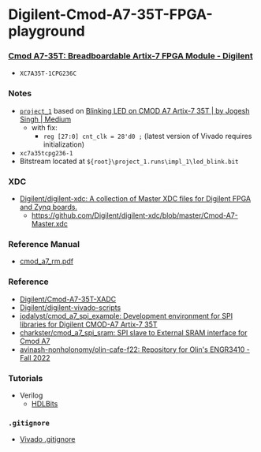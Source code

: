 Digilent-Cmod-A7-35T-FPGA-playground
====================================
### [Cmod A7-35T: Breadboardable Artix-7 FPGA Module - Digilent](https://digilent.com/shop/cmod-a7-35t-breadboardable-artix-7-fpga-module/)
- `XC7A35T-1CPG236C`

### Notes
- [`project_1`](project_1) based on [Blinking LED on CMOD A7 Artix-7 35T | by Jogesh Singh | Medium](https://medium.com/@singhjogesh865/blinking-led-on-cmod-a7-artix-7-35t-67647b478ec9)
  - with fix:
    - `reg [27:0] cnt_clk = 28'd0 ;` (latest version of Vivado requires initialization) 
- `xc7a35tcpg236-1`
- Bitstream located at `${root}\project_1.runs\impl_1\led_blink.bit`

### XDC
- [Digilent/digilent-xdc: A collection of Master XDC files for Digilent FPGA and Zynq boards.](https://github.com/Digilent/digilent-xdc)
  - https://github.com/Digilent/digilent-xdc/blob/master/Cmod-A7-Master.xdc

### Reference Manual
- [cmod_a7_rm.pdf](cmod_a7_rm.pdf)

### Reference
- [Digilent/Cmod-A7-35T-XADC](https://github.com/Digilent/Cmod-A7-35T-XADC)
- [Digilent/digilent-vivado-scripts](https://github.com/Digilent/digilent-vivado-scripts)
- [jodalyst/cmod_a7_spi_example: Development environment for SPI libraries for Digilent CMOD-A7 Artix-7 35T](https://github.com/jodalyst/cmod_a7_spi_example)
- [charkster/cmod_a7_spi_sram: SPI slave to External SRAM interface for Cmod A7](https://github.com/charkster/cmod_a7_spi_sram)
- [avinash-nonholonomy/olin-cafe-f22: Repository for Olin's ENGR3410 - Fall 2022](https://github.com/avinash-nonholonomy/olin-cafe-f22)

### Tutorials
- Verilog 
  - [HDLBits](https://hdlbits.01xz.net/wiki/Main_Page)

### `.gitignore`
- [Vivado .gitignore](https://gist.github.com/iDoka/6147ea6cf320f09d7ca39477b090486a)
